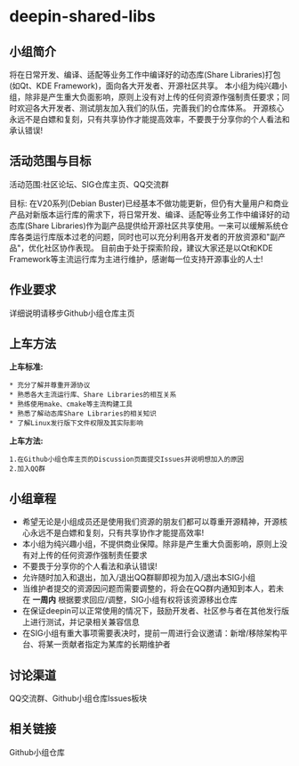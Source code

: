 # deepin-shared-libs

## 小组简介

  将在日常开发、编译、适配等业务工作中编译好的动态库(Share Libraries)打包(如Qt、KDE Framework)，面向各大开发者、开源社区共享。
  本小组为纯兴趣小组，除非是产生重大负面影响，原则上没有对上传的任何资源作强制责任要求；同时欢迎各大开发者、测试朋友加入我们的队伍，完善我们的仓库体系。
  开源核心永远不是白嫖和复刻，只有共享协作才能提高效率，不要畏于分享你的个人看法和承认错误!

## 活动范围与目标

活动范围:社区论坛、SIG仓库主页、QQ交流群

目标:
  在V20系列(Debian Buster)已经基本不做功能更新，但仍有大量用户和商业产品对新版本运行库的需求下，将日常开发、编译、适配等业务工作中编译好的动态库(Share Libraries)作为副产品提供给开源社区共享使用。一来可以缓解系统仓库各类运行库版本过老的问题，同时也可以充分利用各开发者的开放资源和"副产品"，优化社区协作表现。
  目前由于处于探索阶段，建议大家还是以Qt和KDE Framework等主流运行库为主进行维护，感谢每一位支持开源事业的人士!


## 作业要求

详细说明请移步Github小组仓库主页

## 上车方法

**上车标准:**

	* 充分了解并尊重开源协议
	* 熟悉各大主流运行库、Share Libraries的相互关系
	* 熟练使用make、cmake等主流构建工具
	* 熟悉了解动态库Share Libraries的相关知识
	* 了解Linux发行版下文件权限及其实际影响

**上车方法:**

	1.在Github小组仓库主页的Discussion页面提交Issues并说明想加入的原因
	2.加入QQ群

## 小组章程

* 希望无论是小组成员还是使用我们资源的朋友们都可以尊重开源精神，开源核心永远不是白嫖和复刻，只有共享协作才能提高效率!
* 本小组为纯兴趣小组，不提供商业保障。除非是产生重大负面影响，原则上没有对上传的任何资源作强制责任要求
* 不要畏于分享你的个人看法和承认错误!
* 允许随时加入和退出，加入/退出QQ群聊即视为加入/退出本SIG小组
* 当维护者提交的资源因问题而需要调整的，将会在QQ群内通知到本人，若未在 **一周内** 根据要求回应/调整，SIG小组有权将该资源移出仓库
* 在保证deepin可以正常使用的情况下，鼓励开发者、社区参与者在其他发行版上进行测试，并记录相关兼容信息
* 在SIG小组有重大事项需要表决时，提前一周进行会议邀请：新增/移除架构平台、将某一贡献者指定为某库的长期维护者

## 讨论渠道

QQ交流群、Github小组仓库Issues板块

## 相关链接

Github小组仓库